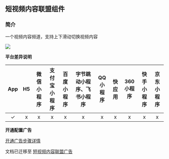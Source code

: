 ## 短视频内容联盟组件

### 简介

⼀个视频内容频道，支持上下滑动切换视频内容

![](https://web-assets.dcloud.net.cn/unidoc/zh/ad-content-page.png)

**平台差异说明**

|App|H5|微信小程序|支付宝小程序|百度小程序|字节跳动小程序、飞书小程序|QQ小程序|快应用|360小程序|快手小程序|京东小程序|
|:-:|:-:|:-:|:-:|:-:|:-:|:-:|:-:|:-:|:-:|:-:|
|✓|x|x|x|x|x|x|x|x|x|x|

**开通配置广告**

[开通广告步骤详情](https://uniapp.dcloud.net.cn/uni-ad.html#start)


文档已迁移至 [短视频内容联盟广告](https://uniapp.dcloud.net.cn/uni-ad/ad-content-page.html)
